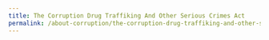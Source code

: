 ```yaml
---
title: The Corruption Drug Traffiking And Other Serious Crimes Act
permalink: /about-corruption/the-corruption-drug-traffiking-and-other-serious-crimes-act/
---
```

